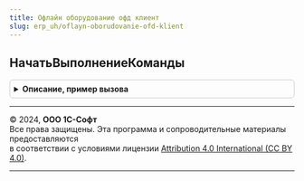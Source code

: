 ```yaml
---
title: Офлайн оборудование офд клиент
slug: erp_uh/oflayn-oborudovanie-ofd-klient
---
```



## НачатьВыполнениеКоманды
<details style="margin: 1em 0; padding: 0.5em; border: 1px solid #ccc; border-radius: 6px;">

<summary style="font-weight: bold; cursor: pointer;">Описание, пример вызова</summary>

```bsl

// Процедура начинает выполнение команды, обрабатывает и перенаправляет на исполнение команду к драйверу.
//  Параметры:
//  ОповещениеПриЗавершении - ОписаниеОповещения - Описание оповещения для выполнения.
//  Команда - Строка - НаименованиеКоманды.
//  ВходныеПараметры - Структура - ВыходныеПараметрыФункции.
//  ОбъектДрайвера - СправочникСсылка.ОфлайнОборудование - Объект драйвера торгового оборудования.
//  Параметры - Структура - Параметры устройства.
//
Процедура НачатьВыполнениеКоманды(ОповещениеПриЗавершении, Команда, ВходныеПараметры, ОбъектДрайвера, Параметры) Экспорт
```

Пример вызова
```bsl
ОфлайнОборудованиеОФДКлиент.НачатьВыполнениеКоманды(ОповещениеПриЗавершении, Команда, ВходныеПараметры, ОбъектДрайвера, Параметры) 
```
</details>

---

© 2024, **ООО 1С-Софт**  
Все права защищены. Эта программа и сопроводительные материалы предоставляются  
в соответствии с условиями лицензии [Attribution 4.0 International (CC BY 4.0)](https://creativecommons.org/licenses/by/4.0/legalcode).

---
